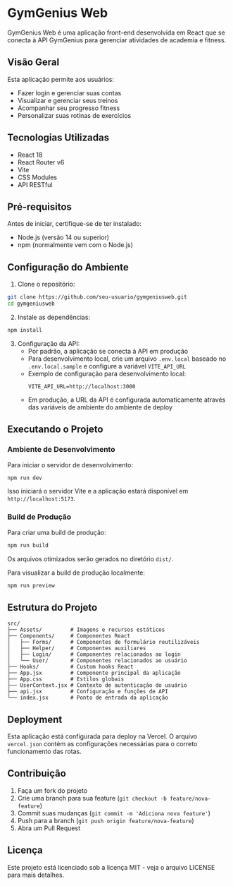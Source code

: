 # GymGenius Web

GymGenius Web é uma aplicação front-end desenvolvida em React que se conecta à API GymGenius para gerenciar atividades de academia e fitness.

## Visão Geral

Esta aplicação permite aos usuários:
- Fazer login e gerenciar suas contas
- Visualizar e gerenciar seus treinos
- Acompanhar seu progresso fitness
- Personalizar suas rotinas de exercícios

## Tecnologias Utilizadas

- React 18
- React Router v6
- Vite
- CSS Modules
- API RESTful

## Pré-requisitos

Antes de iniciar, certifique-se de ter instalado:

- Node.js (versão 14 ou superior)
- npm (normalmente vem com o Node.js)

## Configuração do Ambiente

1. Clone o repositório:
```bash
git clone https://github.com/seu-usuario/gymgeniusweb.git
cd gymgeniusweb
```

2. Instale as dependências:
```bash
npm install
```

3. Configuração da API:
   - Por padrão, a aplicação se conecta à API em produção
   - Para desenvolvimento local, crie um arquivo `.env.local` baseado no `.env.local.sample` e configure a variável `VITE_API_URL`
   - Exemplo de configuração para desenvolvimento local:
     ```
     VITE_API_URL=http://localhost:3000
     ```
   - Em produção, a URL da API é configurada automaticamente através das variáveis de ambiente do ambiente de deploy

## Executando o Projeto

### Ambiente de Desenvolvimento

Para iniciar o servidor de desenvolvimento:

```bash
npm run dev
```

Isso iniciará o servidor Vite e a aplicação estará disponível em `http://localhost:5173`.

### Build de Produção

Para criar uma build de produção:

```bash
npm run build
```

Os arquivos otimizados serão gerados no diretório `dist/`.

Para visualizar a build de produção localmente:

```bash
npm run preview
```

## Estrutura do Projeto

```
src/
├── Assets/         # Imagens e recursos estáticos
├── Components/     # Componentes React
│   ├── Forms/      # Componentes de formulário reutilizáveis
│   ├── Helper/     # Componentes auxiliares
│   ├── Login/      # Componentes relacionados ao login
│   └── User/       # Componentes relacionados ao usuário
├── Hooks/          # Custom hooks React
├── App.jsx         # Componente principal da aplicação
├── App.css         # Estilos globais
├── UserContext.jsx # Contexto de autenticação do usuário
├── api.jsx         # Configuração e funções de API
└── index.jsx       # Ponto de entrada da aplicação
```

## Deployment

Esta aplicação está configurada para deploy na Vercel. O arquivo `vercel.json` contém as configurações necessárias para o correto funcionamento das rotas.

## Contribuição

1. Faça um fork do projeto
2. Crie uma branch para sua feature (`git checkout -b feature/nova-feature`)
3. Commit suas mudanças (`git commit -m 'Adiciona nova feature'`)
4. Push para a branch (`git push origin feature/nova-feature`)
5. Abra um Pull Request

## Licença

Este projeto está licenciado sob a licença MIT - veja o arquivo LICENSE para mais detalhes.
